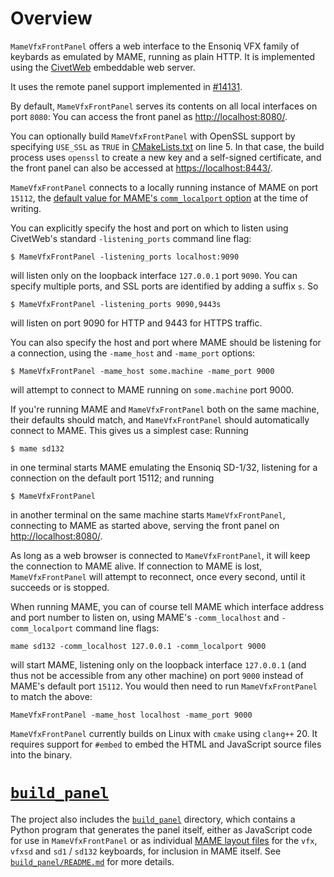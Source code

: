 # Overview

`MameVfxFrontPanel` offers a web interface to the Ensoniq VFX family of keybards as emulated by MAME, running
as plain HTTP. It is implemented using the [CivetWeb](https://github.com/civetweb/civetweb) embeddable
web server.

It uses the remote panel support implemented in [#14131](https://github.com/mamedev/mame/pull/14131).

By default, `MameVfxFrontPanel` serves its contents on all local interfaces on port `8080`: You can access the front panel as [http://localhost:8080/](http://localhost:8080/).

You can optionally build `MameVfxFrontPanel` with OpenSSL support by specifying `USE_SSL` as `TRUE` in 
[CMakeLists.txt](CMakeLists.txt) on line 5. In that case, the build process uses `openssl` to create a
new key and a self-signed certificate, and the front panel can also be accessed at 
[https://localhost:8443/](https://localhost:8443/).
 
`MameVfxFrontPanel` connects to a locally running instance of MAME on port `15112`, the [default value for MAME's `comm_localport` option](https://github.com/mamedev/mame/blob/b6df5c4970f9704449ca1c94310c30e4e6d3bc6a/src/emu/emuopts.cpp#L192) at the time of writing.

You can explicitly specify the host and port on which to listen using CivetWeb's standard `-listening_ports` command line flag:

```console
$ MameVfxFrontPanel -listening_ports localhost:9090
```

will listen only on the loopback interface `127.0.0.1` port `9090`. You can specify multiple ports,
and SSL ports are identified by adding a suffix `s`. So

```console
$ MameVfxFrontPanel -listening_ports 9090,9443s
```

will listen on port 9090 for HTTP and 9443 for HTTPS traffic.

You can also specify the host and port where MAME should be listening for a connection, using the `-mame_host` and `-mame_port` options:

```console
$ MameVfxFrontPanel -mame_host some.machine -mame_port 9000
```

will attempt to connect to MAME running on `some.machine` port 9000.

If you're running MAME and `MameVfxFrontPanel` both on the same machine, their defaults should match,
and `MameVfxFrontPanel` should automatically connect to MAME. This gives us a simplest case: Running

```console
$ mame sd132
```

in one terminal starts MAME emulating the Ensoniq SD-1/32, listening for a connection on the default port 15112; and running

```console
$ MameVfxFrontPanel
```

in another terminal on the same machine starts `MameVfxFrontPanel`, connecting to MAME as started above, serving the front panel on [http://localhost:8080/](http://localhost:8080/).

As long as a web browser is connected to `MameVfxFrontPanel`, it will keep the connection to MAME alive. If connection to MAME is lost, `MameVfxFrontPanel`
will attempt to reconnect, once every second, until it succeeds or is stopped.

When running MAME, you can of course tell MAME which interface address and port number to listen on, using MAME's `-comm_localhost` and `-comm_localport` command line flags:

```console
mame sd132 -comm_localhost 127.0.0.1 -comm_localport 9000
```

will start MAME, listening only on the loopback interface `127.0.0.1` (and thus not be accessible from any other machine) on port `9000` instead of MAME's default port `15112`. You would then need to run `MameVfxFrontPanel` to match the above:

```console
MameVfxFrontPanel -mame_host localhost -mame_port 9000
```

`MameVfxFrontPanel` currently builds on Linux with `cmake` using `clang++` 20. It requires support for `#embed` to embed the HTML and JavaScript source files into the binary.

# [`build_panel`](build_panel)

The project also includes the [`build_panel`](build_panel) directory, which contains a Python program that generates the panel itself, either as JavaScript code for use in `MameVfxFrontPanel` or as individual [MAME layout files](https://docs.mamedev.org/techspecs/layout_files.html) for the `vfx`, `vfxsd` and `sd1` / `sd132` keyboards, for inclusion in MAME itself. See [`build_panel/README.md`](build_panel/README.md) for more details.

